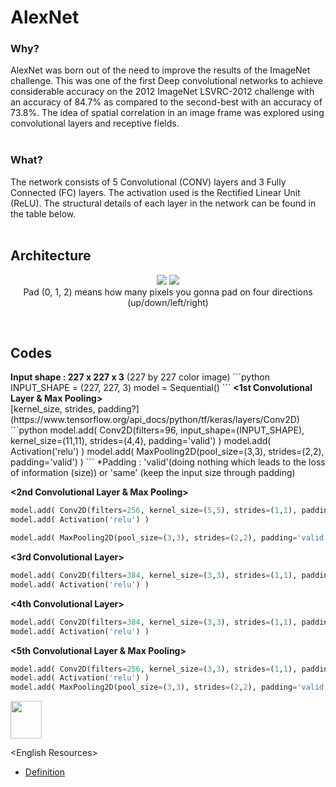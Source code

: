 <h1>AlexNet</h1>
<h3>Why?</h3>
AlexNet was born out of the need to improve the results of the ImageNet challenge. This was one of the first Deep convolutional networks to achieve considerable accuracy on the 2012 ImageNet LSVRC-2012 challenge with an accuracy of 84.7% as compared to the second-best with an accuracy of 73.8%. The idea of spatial correlation in an image frame was explored using convolutional layers and receptive fields.
<br><br>

<h3>What?</h3>
The network consists of 5 Convolutional (CONV) layers and 3 Fully Connected (FC) layers. The activation used is the Rectified Linear Unit (ReLU). The structural details of each layer in the network can be found in the table below.
<br><br>

<h2>Architecture</h2>
<p align=center>
<img src="https://miro.medium.com/max/700/1*bD_DMBtKwveuzIkQTwjKQQ.png"> </img>
<img src="https://miro.medium.com/max/700/1*vXBvV_Unz3JAxytc5iSeoQ.png"> </img><br>
Pad (0, 1, 2) means how many pixels you gonna pad on four directions (up/down/left/right)
<p>
<br>
<h2>Codes</h2>
<strong>Input shape : 227 x 227 x 3</strong> (227 by 227 color image)
```python
INPUT_SHAPE = (227, 227, 3)
model = Sequential()
```
<strong>&lt;1st Convolutional Layer & Max Pooling&gt;</strong><br>
[kernel_size, strides, padding?](https://www.tensorflow.org/api_docs/python/tf/keras/layers/Conv2D)
```python
model.add( Conv2D(filters=96, input_shape=(INPUT_SHAPE), kernel_size=(11,11), strides=(4,4), padding='valid') )
model.add( Activation('relu') )
model.add( MaxPooling2D(pool_size=(3,3), strides=(2,2), padding='valid') )
```
*Padding : 'valid'(doing nothing which leads to the loss of information (size)) or 'same' (keep the input size through padding)

<strong>&lt;2nd Convolutional Layer & Max Pooling&gt;</strong>
```python
model.add( Conv2D(filters=256, kernel_size=(5,5), strides=(1,1), padding='same') )
model.add( Activation('relu') )

model.add( MaxPooling2D(pool_size=(3,3), strides=(2,2), padding='valid') )
```
<strong>&lt;3rd Convolutional Layer&gt;</strong>
```python
model.add( Conv2D(filters=384, kernel_size=(3,3), strides=(1,1), padding='same') )
model.add( Activation('relu') )
```
<strong>&lt;4th Convolutional Layer&gt;</strong>
```python
model.add( Conv2D(filters=384, kernel_size=(3,3), strides=(1,1), padding='same') )
model.add( Activation('relu') )
```
<strong>&lt;5th Convolutional Layer & Max Pooling&gt;</strong>
```python
model.add( Conv2D(filters=256, kernel_size=(3,3), strides=(1,1), padding='same') )
model.add( Activation('relu') )
model.add( MaxPooling2D(pool_size=(3,3), strides=(2,2), padding='valid') )
```

<img src="https://i.stack.imgur.com/dtybe.png" style="width:50px;height:60px;"></img>




&lt;English Resources&gt;<br>
<ul>
        <li><a href="https://towardsdatascience.com/the-w3h-of-alexnet-vggnet-resnet-and-inception-7baaaecccc96#_=_">Definition</a></li>
</ul>
